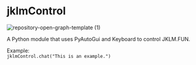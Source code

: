 # jklmControl
![repository-open-graph-template (1)](https://user-images.githubusercontent.com/87028703/172899913-2e51720b-cc6f-4bbb-9d81-6575fceb0a41.png)

 A Python module that uses PyAutoGui and Keyboard to control JKLM.FUN.  
 
 Example:  
 `jklmControl.chat("This is an example.")`

